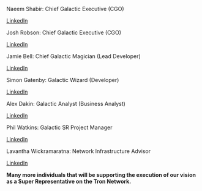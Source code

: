 Naeem Shabir: Chief Galactic Executive (CGO)

[LinkedIn](https://www.linkedin.com/in/naeem-shabir/)

Josh Robson: Chief Galactic Executive (CGO)

[LinkedIn](https://www.linkedin.com/in/josh-robson/)

Jamie Bell: Chief Galactic Magician (Lead Developer)

[LinkedIn](https://www.linkedin.com/in/jamie-bell-ncl/)

Simon Gatenby: Galactic Wizard (Developer)

[LinkedIn](https://www.linkedin.com/in/simon-gatenby-39b2ba167/)

Alex Dakin: Galactic Analyst (Business Analyst)

[LinkedIn](https://www.linkedin.com/in/alex-dakin-126b05149/)

Phil Watkins: Galactic SR Project Manager

[LinkedIn](https://www.linkedin.com/in/phil-watkins-743a7665/)

Lavantha Wickramaratna: Network Infrastructure Advisor

[LinkedIn](https://www.linkedin.com/in/lavantha-wickramaratna-489395150)

**Many more individuals that will be supporting the execution of our vision as a Super Representative on the Tron Network.**
